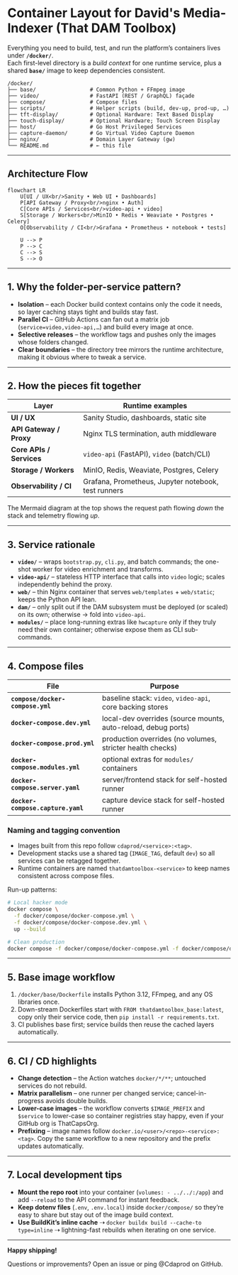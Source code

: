 # Container Layout for David's Media-Indexer (That DAM Toolbox)

Everything you need to build, test, and run the platform’s containers lives under **`/docker/`**.  
Each first-level directory is a *build context* for one runtime service, plus a shared **`base/`** image to keep dependencies consistent.

```
/docker/
├── base/                 # Common Python + FFmpeg image
├── video/                # FastAPI (REST / GraphQL) façade
├── compose/              # Compose files
├── scripts/              # Helper scripts (build, dev-up, prod-up, …)
├── tft-display/          # Optional Hardware: Text Based Display
├── touch-display/        # Optional Hardware; Touch Screen Display
├── host/                 # Go Host Privileged Services
├── capture-daemon/       # Go Virtual Video Capture Daemon
├── nginx/                # Domain Layer Gateway (gw)
└── README.md             # ← this file
```

-----

## Architecture Flow

```mermaid
flowchart LR
    U[UI / UX<br/>Sanity • Web UI • Dashboards]
    P[API Gateway / Proxy<br/>nginx • Auth]
    C[Core APIs / Services<br/>video-api • video]
    S[Storage / Workers<br/>MinIO • Redis • Weaviate • Postgres • Celery]
    O[Observability / CI<br/>Grafana • Prometheus • notebook • tests]

    U --> P
    P --> C
    C --> S
    S --> O
```

-----

## 1. Why the folder-per-service pattern?

- **Isolation** – each Docker build context contains only the code it needs, so layer caching stays tight and builds stay fast.
- **Parallel CI** – GitHub Actions can fan out a matrix job (`service=video,video-api,…`) and build every image at once.
- **Selective releases** – the workflow tags and pushes only the images whose folders changed.
- **Clear boundaries** – the directory tree mirrors the runtime architecture, making it obvious where to tweak a service.

-----

## 2. How the pieces fit together

|Layer                   |Runtime examples                                   |
|------------------------|---------------------------------------------------|
|**UI / UX**             |Sanity Studio, dashboards, static site             |
|**API Gateway / Proxy** |Nginx TLS termination, auth middleware             |
|**Core APIs / Services**|`video-api` (FastAPI), `video` (batch/CLI)         |
|**Storage / Workers**   |MinIO, Redis, Weaviate, Postgres, Celery           |
|**Observability / CI**  |Grafana, Prometheus, Jupyter notebook, test runners|

The Mermaid diagram at the top shows the request path flowing *down* the stack and telemetry flowing *up*.

-----

## 3. Service rationale

- **`video/`** – wraps `bootstrap.py`, `cli.py`, and batch commands; the one-shot worker for video enrichment and transforms.
- **`video-api/`** – stateless HTTP interface that calls into `video` logic; scales independently behind the proxy.
- **`web/`** – thin Nginx container that serves `web/templates` + `web/static`; keeps the Python API lean.
- **`dam/`** – only split out if the DAM subsystem must be deployed (or scaled) on its own; otherwise → fold into `video-api`.
- **`modules/`** – place long-running extras like `hwcapture` only if they truly need their own container; otherwise expose them as CLI sub-commands.

-----

## 4. Compose files

|File                            |Purpose                                                      |
|--------------------------------|-------------------------------------------------------------|
|**`compose/docker-compose.yml`**|baseline stack: `video`, `video-api`, core backing stores    |
|**`docker-compose.dev.yml`**    |local-dev overrides (source mounts, auto-reload, debug ports)|
|**`docker-compose.prod.yml`**   |production overrides (no volumes, stricter health checks)    |
|**`docker-compose.modules.yml`**|optional extras for `modules/` containers
|**`docker-compose.server.yaml`**|server/frontend stack for self-hosted runner|
|**`docker-compose.capture.yaml`**|capture device stack for self-hosted runner|

### Naming and tagging convention

- Images built from this repo follow `cdaprod/<service>:<tag>`.
- Development stacks use a shared tag (`IMAGE_TAG`, default `dev`) so all services can be retagged together.
- Runtime containers are named `thatdamtoolbox-<service>` to keep names consistent across compose files.

Run-up patterns:

```bash
# Local hacker mode
docker compose \
  -f docker/compose/docker-compose.yml \
  -f docker/compose/docker-compose.dev.yml \
  up --build

# Clean production
docker compose -f docker/compose/docker-compose.yml -f docker/compose/docker-compose.prod.yml up -d
```

-----

## 5. Base image workflow

1. `/docker/base/Dockerfile` installs Python 3.12, FFmpeg, and any OS libraries once.
1. Down-stream Dockerfiles start with `FROM thatdamtoolbox_base:latest`, copy only their service code, then `pip install -r requirements.txt`.
1. CI publishes base first; service builds then reuse the cached layers automatically.

-----

## 6. CI / CD highlights

- **Change detection** – the Action watches `docker/*/**`; untouched services do not rebuild.
- **Matrix parallelism** – one runner per changed service; cancel-in-progress avoids double builds.
- **Lower-case images** – the workflow converts `$IMAGE_PREFIX` and `$service` to lower-case so container registries stay happy, even if your GitHub org is ThatCapsOrg.
- **Prefixing** – image names follow `docker.io/<user>/<repo>-<service>:<tag>`. Copy the same workflow to a new repository and the prefix updates automatically.

-----

## 7. Local development tips

- **Mount the repo root** into your container (`volumes: - ../../:/app`) and add `--reload` to the API command for instant feedback.
- **Keep dotenv files** (`.env`, `.env.local`) inside `docker/compose/` so they’re easy to share but stay out of the image build context.
- **Use BuildKit’s inline cache** ⇢ `docker buildx build --cache-to type=inline` ⇢ lightning-fast rebuilds when iterating on one service.

-----

**Happy shipping!**

Questions or improvements? Open an issue or ping @Cdaprod on GitHub.